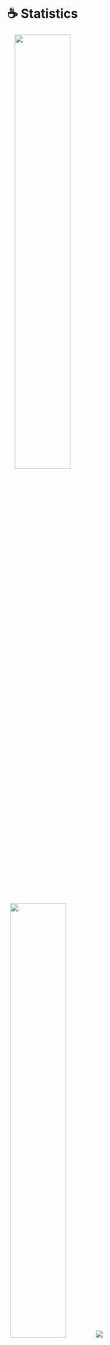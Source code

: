 <h1 align="center">☕ Statistics</h1>

<p align="center">
  <img height="50%" width="auto" src ="https://github-readme-stats.vercel.app/api?username=Nonqs&show_icons=true&count_private=true&theme=material-palenight&hide_border=true&hide=issues,contribs&bg_color=00000000">
  <img height="50%" width="auto" src ="https://github-readme-stats.vercel.app/api/top-langs/?username=Nonqs&layout=compact&hide_border=true&theme=material-palenight&bg_color=00000000&langs_count=6&hide=jupyter%20notebook,tex,css,php&exclude_repo=Pacman-AI">
  <img src ="https://github-readme-streak-stats.herokuapp.com?user=Nonqs&theme=material-palenight&hide_border=true&background=FFFFFF00">
</p>

<h2 align="center">🌱 My Skills</h2>

<h4 align="center">Programming languages and HTML</h4>

<p align="center">
  <a href="https://skillicons.dev">
    <img src="https://skillicons.dev/icons?i=html,css,javascript,typescript,nodejs" />
  </a>
</p>

<h4 align="center">Frameworks and Libraries</h4>


<p align="center">
  <a href="https://skillicons.dev">
    <img src="https://skillicons.dev/icons?i=react,nextjs,express,nestjs,bootstrap,tailwindcss" />
  </a>
</p>

<h4 align="center">Software</h4>

<p align="center">
  <a href="https://skillicons.dev">
    <img src="https://skillicons.dev/icons?i=vscode,git,notion" />
  </a>
</p>

<h4 align="center">☁ Cloud and Providers</h4>


<p align="center">
  <a href="https://skillicons.dev">
    <img src="https://skillicons.dev/icons?i=prisma,mysql,mongodb,netlify,vercel" />
  </a>
</p>


<br/>
